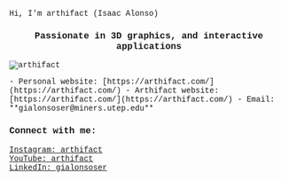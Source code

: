 <style>
  body {
    font-family: "Courier New", Courier, monospace;
  }
</style
  
<h1 align="center">Hi, I'm arthifact (Isaac Alonso)</h1>
<h3 align="center">Passionate in 3D graphics, and interactive applications</h3>

<p align="left"> <img src="https://komarev.com/ghpvc/?username=arthifact&label=Profile%20views&color=0e75b6&style=flat" alt="arthifact" /> </p>

- Personal website: [https://arthifact.com/](https://arthifact.com/)

- Arthifact website: [https://arthifact.com/](https://arthifact.com/)

- Email: **gialonsoser@miners.utep.edu**

<h3 align="left">Connect with me:</h3>
<p align="left">
  <a href="https://instagram.com/arthifact" target="_blank">Instagram: arthifact</a><br>
  <a href="https://www.youtube.com/c/arthifact" target="_blank">YouTube: arthifact</a><br>
  <a href="https://linkedin.com/in/gialonsoser" target="_blank">LinkedIn: gialonsoser</a>
</p>
